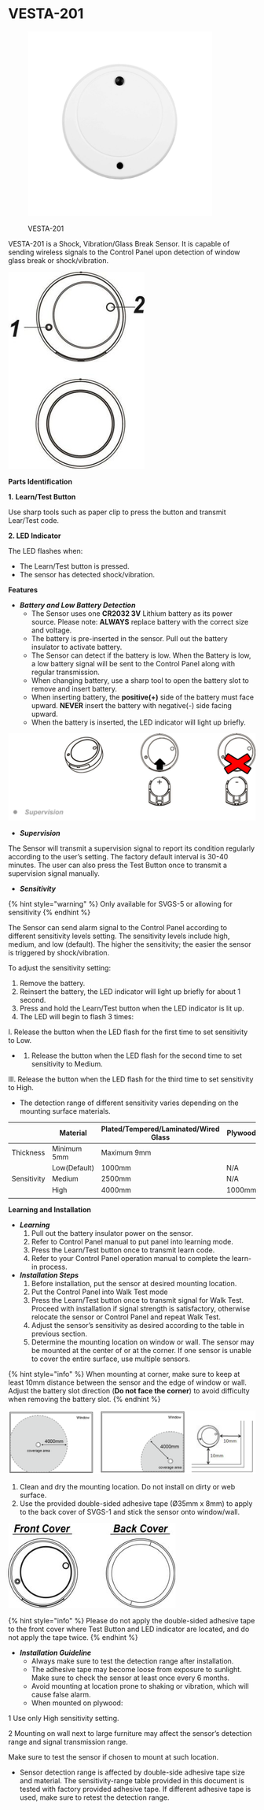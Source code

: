 # VESTA-201

<figure><img src=".gitbook/assets/image (1) (1) (1) (1) (1) (1) (1) (1) (1) (1) (1) (1) (1) (1) (1) (1) (1) (1) (1) (1) (1).png" alt="" width="375"><figcaption><p>VESTA-201</p></figcaption></figure>

VESTA-201 is a Shock, Vibration/Glass Break Sensor. It is capable of sending wireless signals to the Control Panel upon detection of window glass break or shock/vibration.

![](<.gitbook/assets/0 (91).jpeg>)

**Parts Identification**

**1.** **Learn/Test Button**

Use sharp tools such as paper clip to press the button and transmit Lear/Test code.

**2. LED Indicator**

The LED flashes when:

* The Learn/Test button is pressed.
* The sensor has detected shock/vibration.

**Features**

* _**Battery and Low Battery Detection**_
  * The Sensor uses one **CR2032 3V** Lithium battery as its power source. Please note: **ALWAYS** replace battery with the correct size and voltage.
  * The battery is pre-inserted in the sensor. Pull out the battery insulator to activate battery.
  * The Sensor can detect if the battery is low. When the Battery is low, a low battery signal will be sent to the Control Panel along with regular transmission.
  * When changing battery, use a sharp tool to open the battery slot to remove and insert battery.
  * When inserting battery, the **positive(+)** side of the battery must face upward. **NEVER** insert the battery with negative(-) side facing upward.
  * When the battery is inserted, the LED indicator will light up briefly.

![](<.gitbook/assets/2 (76).png>)

* _**Supervision**_

The Sensor will transmit a supervision signal to report its condition regularly according to the user’s setting. The factory default interval is 30-40 minutes. The user can also press the Test Button once to transmit a supervision signal manually.

* _**Sensitivity**_

{% hint style="warning" %}
Only available for SVGS-5 or allowing for sensitivity
{% endhint %}

The Sensor can send alarm signal to the Control Panel according to different sensitivity levels setting. The sensitivity levels include high, medium, and low (default). The higher the sensitivity; the easier the sensor is triggered by shock/vibration.

To adjust the sensitivity setting:

1. Remove the battery.
2. Reinsert the battery, the LED indicator will light up briefly for about 1 second.
3. Press and hold the Learn/Test button when the LED indicator is lit up.
4. The LED will begin to flash 3 times:

I. Release the button when the LED flash for the first time to set sensitivity to Low.

*
  1. Release the button when the LED flash for the second time to set sensitivity to Medium.

III. Release the button when the LED flash for the third time to set sensitivity to High.

* The detection range of different sensitivity varies depending on the mounting surface materials.



|             | Material     | Plated/Tempered/Laminated/Wired Glass | Plywood |
| ----------- | ------------ | ------------------------------------- | ------- |
| Thickness   | Minimum 5mm  | Maximum 9mm                           |         |
|             | Low(Default) | 1000mm                                | N/A     |
| Sensitivity | Medium       | 2500mm                                | N/A     |
|             | High         | 4000mm                                | 1000mm  |
|             |              |                                       |         |

**Learning and Installation**

* _**Learning**_
  1. Pull out the battery insulator power on the sensor.
  2. Refer to Control Panel manual to put panel into learning mode.
  3. Press the Learn/Test button once to transmit learn code.
  4. Refer to your Control Panel operation manual to complete the learn-in process.
* _**Installation Steps**_
  1. Before installation, put the sensor at desired mounting location.
  2. Put the Control Panel into Walk Test mode
  3. Press the Learn/Test button once to transmit signal for Walk Test. Proceed with installation if signal strength is satisfactory, otherwise relocate the sensor or Control Panel and repeat Walk Test.
  4. Adjust the sensor’s sensitivity as desired according to the table in previous section.
  5. Determine the mounting location on window or wall. The sensor may be mounted at the center of or at the corner. If one sensor is unable to cover the entire surface, use multiple sensors.

{% hint style="info" %}
When mounting at corner, make sure to keep at least 10mm distance between the sensor and the edge of window or wall. Adjust the battery slot direction (**Do not face the corner**) to avoid difficulty when removing the battery slot.
{% endhint %}

![](<.gitbook/assets/7 (53).png>)

1. Clean and dry the mounting location. Do not install on dirty or web surface.
2. Use the provided double-sided adhesive tape (Ø35mm x 8mm) to apply to the back cover of SVGS-1 and stick the  sensor onto window/wall.

![](<.gitbook/assets/9 (33).jpeg>)

{% hint style="info" %}
Please do not apply the double-sided adhesive tape to the front cover where Test Button and LED indicator are located, and do not apply the tape twice.
{% endhint %}

* _**Installation Guideline**_
  * Always make sure to test the detection range after installation.
  * The adhesive tape may become loose from exposure to sunlight. Make sure to check the sensor at least once every 6 months.
  * Avoid mounting at location prone to shaking or vibration, which will cause false alarm.
  * When mounted on plywood:

1 Use only High sensitivity setting.

2 Mounting on wall next to large furniture may affect the sensor’s detection range and signal transmission range.

Make sure to test the sensor if chosen to mount at such location.

* Sensor detection range is affected by double-side adhesive tape size and material. The sensitivity-range table provided in this document is tested with factory provided adhesive tape. If different adhesive tape is used, make sure to retest the detection range.
